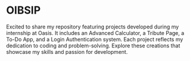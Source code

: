 # OIBSIP
 Excited to share my repository featuring projects developed during my internship at Oasis. It includes an Advanced Calculator, a Tribute Page, a To-Do App, and a Login Authentication system. Each project reflects my dedication to coding and problem-solving. Explore these creations that showcase my skills and passion for development.
